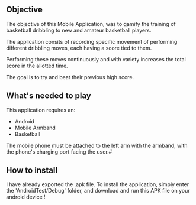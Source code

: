 ## Objective

The objective of this Mobile Application, was to gamify the training of basketball dribbling to new and amateur basketball players.

The application consits of recording specific movement of performing different dribbling moves, each having a score tied to them.

Performing these moves continuously and with variety increases the total score in the allotted time.

The goal is to try and beat their previous high score.

## What's needed to play

This application requires an:
- Android
- Mobile Armband
- Basketball

The mobile phone must be attached to the left arm with the armband, with the phone's charging port facing the user.#

## How to install

I have already exported the .apk file. To install the application, simply enter the 'AndroidTest/Debug' folder, and download and run this APK file on your android device !

